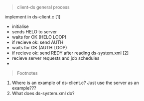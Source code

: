 > client-ds general process

implement in ds-client.c [1]

- initialise
- sends HELO to server
- waits for OK (HELO LOOP)
- if recieve ok: send AUTH
- waits for OK (AUTH LOOP)
- if recieve ok: send REDY after reading ds-system.xml [2]
- recieve server requests and job schedules
-

> Footnotes

1. Where is an example of ds-client.c? Just use the server as an example???
2. What does ds-system.xml do?
